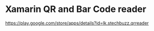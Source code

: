 # Xamarin QR and Bar Code reader
https://play.google.com/store/apps/details?id=lk.stechbuzz.qrreader
